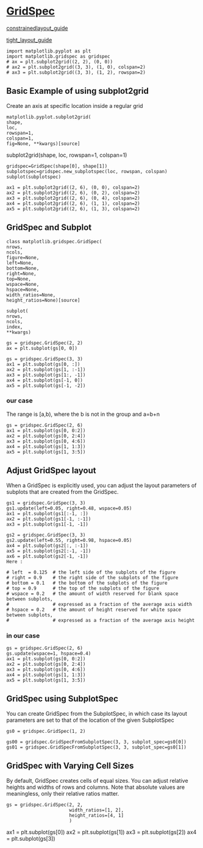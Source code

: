# [GridSpec](https://matplotlib.org/users/gridspec.html)
[constrainedlayout_guide](https://matplotlib.org/tutorials/intermediate/constrainedlayout_guide.html?highlight=constrained%20layout%20guide)

[tight_layout_guide](https://matplotlib.org/users/tight_layout_guide.html)

```
import matplotlib.pyplot as plt
import matplotlib.gridspec as gridspec
# ax = plt.subplot2grid((2, 2), (0, 0))
# ax2 = plt.subplot2grid((3, 3), (1, 0), colspan=2)
# ax3 = plt.subplot2grid((3, 3), (1, 2), rowspan=2)
```
## Basic Example of using subplot2grid
Create an axis at specific location inside a regular grid
```
matplotlib.pyplot.subplot2grid(
shape, 
loc, 
rowspan=1, 
colspan=1, 
fig=None, **kwargs)[source]
```
subplot2grid(shape, loc, rowspan=1, colspan=1)
```
gridspec=GridSpec(shape[0], shape[1])
subplotspec=gridspec.new_subplotspec(loc, rowspan, colspan)
subplot(subplotspec)
```


```
ax1 = plt.subplot2grid((2, 6), (0, 0), colspan=2)
ax2 = plt.subplot2grid((2, 6), (0, 2), colspan=2)
ax3 = plt.subplot2grid((2, 6), (0, 4), colspan=2)
ax4 = plt.subplot2grid((2, 6), (1, 1), colspan=2)
ax5 = plt.subplot2grid((2, 6), (1, 3), colspan=2)
```

## GridSpec and Subplot
```
class matplotlib.gridspec.GridSpec(
nrows, 
ncols, 
figure=None, 
left=None, 
bottom=None, 
right=None, 
top=None, 
wspace=None, 
hspace=None, 
width_ratios=None, 
height_ratios=None)[source]
```
```
subplot(
nrows, 
ncols, 
index, 
**kwargs)
```
```
gs = gridspec.GridSpec(2, 2)
ax = plt.subplot(gs[0, 0])

gs = gridspec.GridSpec(3, 3)
ax1 = plt.subplot(gs[0, :])
ax2 = plt.subplot(gs[1, :-1])
ax3 = plt.subplot(gs[1:, -1])
ax4 = plt.subplot(gs[-1, 0])
ax5 = plt.subplot(gs[-1, -2])
```
### our case
The range is \[a,b), where the b is not in the group and a=b+n
```
gs = gridspec.GridSpec(2, 6)
ax1 = plt.subplot(gs[0, 0:2])
ax2 = plt.subplot(gs[0, 2:4])
ax3 = plt.subplot(gs[0, 4:6])
ax4 = plt.subplot(gs[1, 1:3])
ax5 = plt.subplot(gs[1, 3:5])
```

## Adjust GridSpec layout
When a GridSpec is explicitly used, you can adjust the layout parameters
of subplots that are created from the GridSpec.
```
gs1 = gridspec.GridSpec(3, 3)
gs1.update(left=0.05, right=0.48, wspace=0.05)
ax1 = plt.subplot(gs1[:-1, :])
ax2 = plt.subplot(gs1[-1, :-1])
ax3 = plt.subplot(gs1[-1, -1])

gs2 = gridspec.GridSpec(3, 3)
gs2.update(left=0.55, right=0.98, hspace=0.05)
ax4 = plt.subplot(gs2[:, :-1])
ax5 = plt.subplot(gs2[:-1, -1])
ax6 = plt.subplot(gs2[-1, -1])
Here :
```
```
# left  = 0.125  # the left side of the subplots of the figure
# right = 0.9    # the right side of the subplots of the figure
# bottom = 0.1   # the bottom of the subplots of the figure
# top = 0.9      # the top of the subplots of the figure
# wspace = 0.2   # the amount of width reserved for blank space between subplots,
#                # expressed as a fraction of the average axis width
# hspace = 0.2   # the amount of height reserved for white space between subplots,
#                # expressed as a fraction of the average axis height
```
### in our case
```
gs = gridspec.GridSpec(2, 6)
gs.update(wspace=1, hspace=0.4)
ax1 = plt.subplot(gs[0, 0:2])
ax2 = plt.subplot(gs[0, 2:4])
ax3 = plt.subplot(gs[0, 4:6])
ax4 = plt.subplot(gs[1, 1:3])
ax5 = plt.subplot(gs[1, 3:5])
```
## GridSpec using SubplotSpec
You can create GridSpec from the SubplotSpec, in which case
its layout parameters are set to that of the location of the given SubplotSpec
```
gs0 = gridspec.GridSpec(1, 2)

gs00 = gridspec.GridSpecFromSubplotSpec(3, 3, subplot_spec=gs0[0])
gs01 = gridspec.GridSpecFromSubplotSpec(3, 3, subplot_spec=gs0[1])
```

## GridSpec with Varying Cell Sizes
By default, GridSpec creates cells of equal sizes. You can adjust relative heights and widths of rows and columns.
Note that absolute values are meaningless, only their relative ratios matter.
```
gs = gridspec.GridSpec(2, 2,
                       width_ratios=[1, 2],
                       height_ratios=[4, 1]
                       )
```




ax1 = plt.subplot(gs[0])
ax2 = plt.subplot(gs[1])
ax3 = plt.subplot(gs[2])
ax4 = plt.subplot(gs[3])
